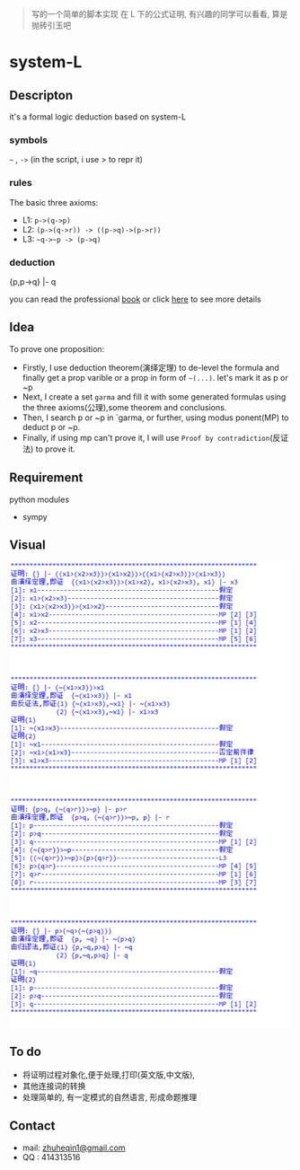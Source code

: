 >写的一个简单的脚本实现 在 L 下的公式证明, 有兴趣的同学可以看看, 算是抛砖引玉吧

# system-L

## Descripton
it's a formal logic deduction based on system-L
### symbols
`~` , `->`  (in the script, i use > to repr it)
### rules
The basic three axioms:
* L1: `p->(q->p)`
* L2: `(p->(q->r)) -> ((p->q)->(p->r))`
* L3: `~q->~p -> (p->q)`

### deduction
{p,p->q} |- q

you can read the professional [book](src/mathematical-logic.pdf)
or click [here](https://en.wikipedia.org/wiki/Mathematical_logic) to see more details 

## Idea
To prove one proposition:
* Firstly, I use deduction theorem(演绎定理) to de-level the formula and finally get a prop varible or a prop in form of `~(...)`. let's  mark it as p or ~p
* Next, I create a set `garma` and fill it with  some generated  formulas using the three axioms(公理),some theorem and conclusions.
* Then, I search p or ~p in `garma, or further, using modus ponent(MP) to deduct  p or ~p.
* Finally, if using mp can't prove it, I will use `Proof by contradiction`(反证法) to prove it.

## Requirement
python modules
* sympy

## Visual

![](src/sys-L.png)

## To do
* 将证明过程对象化,便于处理,打印(英文版,中文版),
* 其他连接词的转换
* 处理简单的, 有一定模式的自然语言, 形成命题推理

## Contact
* mail: zhuheqin1@gmail.com
* QQ  : 414313516
